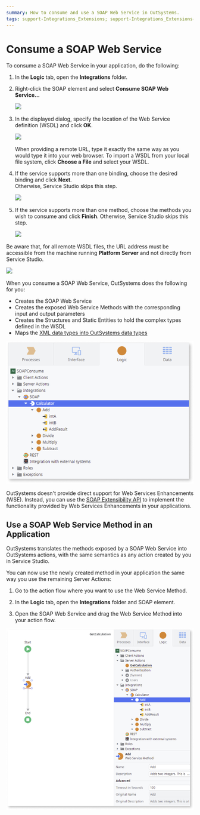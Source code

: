 ```yaml
---
summary: How to consume and use a SOAP Web Service in OutSystems.
tags: support-Integrations_Extensions; support-Integrations_Extensions-overview
---
```


# Consume a SOAP Web Service

To consume a SOAP Web Service in your application, do the following:

1. In the **Logic** tab, open the **Integrations** folder.

1. Right-click the SOAP element and select **Consume SOAP Web Service...**

    ![](images/soap-consume-1.png)

1. In the displayed dialog, specify the location of the Web Service definition (WSDL) and click **OK**.

    ![](images/soap-consume-2.png)

    When providing a remote URL, type it exactly the same way as you would type it into your web browser. To import a WSDL from your local file system, click **Choose a File** and select your WSDL.

1. If the service supports more than one binding, choose the desired binding and click **Next**.  
    Otherwise, Service Studio skips this step.

    ![](images/soap-consume-bindings.png)

1. If the service supports more than one method, choose the methods you wish to consume and click **Finish**. Otherwise, Service Studio skips this step.

    ![](images/soap-consume-methods.png)

Be aware that, for all remote WSDL files, the URL address must be accessible from the machine running **Platform Server** and not directly from Service Studio.

![](<images/soap-get-wsdl-from-ps.png>)

When you consume a SOAP Web Service, OutSystems does the following for you:

* Creates the SOAP Web Service
* Creates the exposed Web Service Methods with the corresponding input and output parameters
* Creates the Structures and Static Entities to hold the complex types defined in the WSDL
* Maps the [XML data types into OutSystems data types](<../../../ref/extensibility-and-integration/soap/consumed-soap/mapping-xml-to-outsystems.md>)

![](images/soap-consume-result.png)

OutSystems doesn't provide direct support for Web Services Enhancements (WSE). Instead, you can use the [SOAP Extensibility API](<../../../ref/apis/soap-extensibility-api.md>) to implement the functionality provided by Web Services Enhancements in your applications.

## Use a SOAP Web Service Method in an Application

OutSystems translates the methods exposed by a SOAP Web Service into OutSystems actions, with the same semantics as any action created by you in Service Studio.

You can now use the newly created method in your application the same way you use the remaining Server Actions:

1. Go to the action flow where you want to use the Web Service Method.

1. In the **Logic** tab, open the **Integrations** folder and SOAP element.

1. Open the SOAP Web Service and drag the Web Service Method into your action flow.

![](images/soap-consume-invoke.png)
